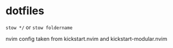 # dotfiles

`stow */`
or
`stow foldername`

nvim config taken from kickstart.nvim and kickstart-modular.nvim
